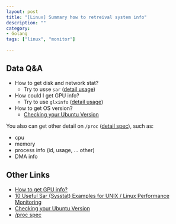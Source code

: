 ```yaml
---
layout: post
title: "[Linux] Summary how to retreival system info"
description: ""
category: 
- Golang
tags: ["linux", "monitor"]

---
```



## Data Q&A

- How to get disk and network stat?
	- Try to usse `sar` ([detail usage](http://www.thegeekstuff.com/2011/03/sar-examples/?utm_source=feedburner))
- How could I get GPU info?
	- 	Try to use `glxinfo` ([detail usage](http://askubuntu.com/questions/5417/how-to-get-gpu-info))
-  How to get OS version?
	-  [Checking your Ubuntu Version](https://help.ubuntu.com/community/CheckingYourUbuntuVersion)

You also can get other detail on `/proc` ([detail spec](https://www.mjmwired.net/kernel/Documentation/filesystems/proc.txt)), such as:

- cpu
- memory
- process info (id, usage, ... other)
- DMA info




## Other Links

- [How to get GPU info?](http://askubuntu.com/questions/5417/how-to-get-gpu-info)
- [10 Useful Sar (Sysstat) Examples for UNIX / Linux Performance Monitoring](http://www.thegeekstuff.com/2011/03/sar-examples/?utm_source=feedburner)
- [Checking your Ubuntu Version](https://help.ubuntu.com/community/CheckingYourUbuntuVersion)
- [/proc spec](https://www.mjmwired.net/kernel/Documentation/filesystems/proc.txt)